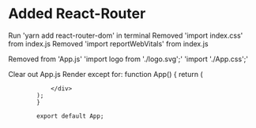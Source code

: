 # Added React-Router
Run 'yarn add react-router-dom' in terminal
Removed 'import index.css' from index.js
Removed 'import reportWebVitals' from index.js

Removed from 'App.js'
'import logo from './logo.svg';'
'import './App.css';'

Clear out App.js Render except for:
            function App() {
            return (
                <div className="App">
                
                </div>
            );
            }

            export default App;


